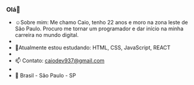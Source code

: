 ### Olá👋


- ☺️Sobre mim: Me chamo Caio, tenho 22 anos e moro na zona leste de São Paulo. Procuro me tornar um programador e dar início na minha carreira no mundo digital.
- 
- 🧠Atualmente estou estudando: HTML, CSS, JavaScript, REACT
- 
- 📫 Contato: caiodev937@gmail.com
- 
- 📌 Brasil - São Paulo - SP
